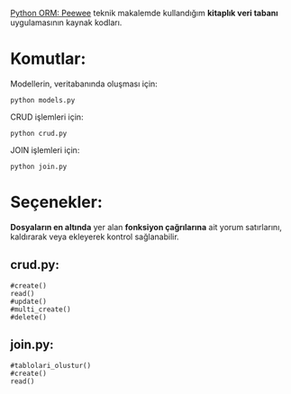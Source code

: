 [Python ORM: Peewee]() teknik makalemde kullandığım **kitaplık veri tabanı** uygulamasının kaynak kodları.

# Komutlar:

Modellerin, veritabanında oluşması için:
```
python models.py
```

CRUD işlemleri için:
```
python crud.py
```

JOIN işlemleri için:
```
python join.py
```

# Seçenekler:

**Dosyaların en altında** yer alan **fonksiyon çağrılarına** ait yorum satırlarını, kaldırarak veya ekleyerek kontrol sağlanabilir.

## crud.py:

```
#create()
read()
#update()
#multi_create()
#delete()
```

## join.py:

```
#tablolari_olustur()
#create()
read()
```
